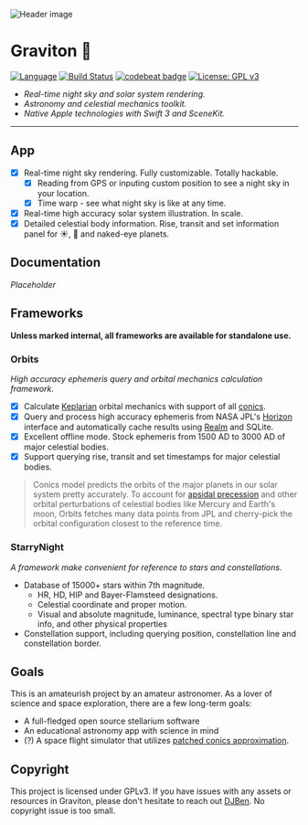 ![Header image](https://github.com/DJBen/Graviton/raw/master/External%20Assets/G-Purple.png)

# Graviton :milky_way:

[![Language](https://img.shields.io/badge/Swift-3.1-orange.svg?style=flat)](https://swift.org)
[![Build Status](https://travis-ci.com/DJBen/Graviton.svg?token=1KVrf6xTWoPqLKJBPuJ1&branch=master)](https://travis-ci.com/DJBen/Graviton)
[![codebeat badge](https://codebeat.co/badges/de61d36c-440a-4cc7-85cf-97379e08ef15)](https://codebeat.co/a/sihao-lu/projects/github-com-djben-graviton-master?maxAge=3600)
[![License: GPL v3](https://img.shields.io/badge/License-GPL%20v3-blue.svg)](http://www.gnu.org/licenses/gpl-3.0)

- _Real-time night sky and solar system rendering._
- _Astronomy and celestial mechanics toolkit._
- _Native Apple technologies with Swift 3 and SceneKit._
----
## App
- [x] Real-time night sky rendering. Fully customizable. Totally hackable.
  - [x] Reading from GPS or inputing custom position to see a night sky in your location.
  - [x] Time warp - see what night sky is like at any time.
- [x] Real-time high accuracy solar system illustration. In scale.
- [x] Detailed celestial body information. Rise, transit and set information panel for :sunny:, :first_quarter_moon_with_face: and naked-eye planets.

## Documentation
*Placeholder*

## Frameworks
__Unless marked internal, all frameworks are available for standalone use.__
### Orbits
_High accuracy ephemeris query and orbital mechanics calculation framework._
- [x] Calculate [Keplarian](https://en.wikipedia.org/wiki/Kepler_orbit) orbital mechanics with support of all [conics](https://en.wikipedia.org/wiki/Conic_section).
- [x] Query and process high accuracy ephemeris from NASA JPL's [Horizon](http://ssd.jpl.nasa.gov/?horizons) interface and automatically cache results using [Realm](https://realm.io) and SQLite.
- [x] Excellent offline mode. Stock ephemeris from 1500 AD to 3000 AD of major celestial bodies.
- [x] Support querying rise, transit and set timestamps for major celestial bodies.

> Conics model predicts the orbits of the major planets in our solar system pretty accurately. To account for [apsidal precession](https://en.wikipedia.org/wiki/Apsidal_precession) and other orbital perturbations of celestial bodies like Mercury and Earth's moon, Orbits fetches many data points from JPL and cherry-pick the orbital configuration closest to the reference time.

### StarryNight
_A framework make convenient for reference to stars and constellations._
- Database of 15000+ stars within 7th magnitude.
  - HR, HD, HIP and Bayer-Flamsteed designations.
  - Celestial coordinate and proper motion.
  - Visual and absolute magnitude, luminance, spectral type binary star info, and other physical properties
- Constellation support, including querying position, constellation line and constellation border.

## Goals
This is an amateurish project by an amateur astronomer. As a lover of science and space exploration, there are a few long-term goals:

- A full-fledged open source stellarium software
- An educational astronomy app with science in mind
- (?) A space flight simulator that utilizes [patched conics approximation](https://en.wikipedia.org/wiki/Patched_conic_approximation).

## Copyright
This project is licensed under GPLv3.
If you have issues with any assets or resources in Graviton, please don't hesitate to reach out [DJBen](mailto:lsh32768@gmail.com). No copyright issue is too small.

